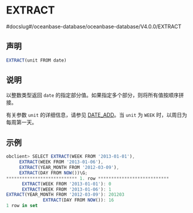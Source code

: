 EXTRACT
============================
#docslug#/oceanbase-database/oceanbase-database/V4.0.0/EXTRACT


声明
-----------------------

```javascript
EXTRACT(unit FROM date)
```



说明
-----------------------

以整数类型返回 `date` 的指定部分值。如果指定多个部分，则将所有值按顺序拼接。

有关参数 `unit` 的详细信息，请参见 [DATE_ADD](../1.date-and-time-functions-1/9.DATE_ADD.md)。当 `unit` 为 `WEEK` 时，以周日为每周第一天。

示例
-----------------------

```javascript
obclient> SELECT EXTRACT(WEEK FROM '2013-01-01'),
     EXTRACT(WEEK FROM '2013-01-06'),
     EXTRACT(YEAR_MONTH FROM '2012-03-09'),
     EXTRACT(DAY FROM NOW())\G;
*************************** 1. row ***************************
      EXTRACT(WEEK FROM '2013-01-01'): 0
      EXTRACT(WEEK FROM '2013-01-06'): 1
EXTRACT(YEAR_MONTH FROM '2012-03-09'): 201203
              EXTRACT(DAY FROM NOW()): 16
1 row in set
```
